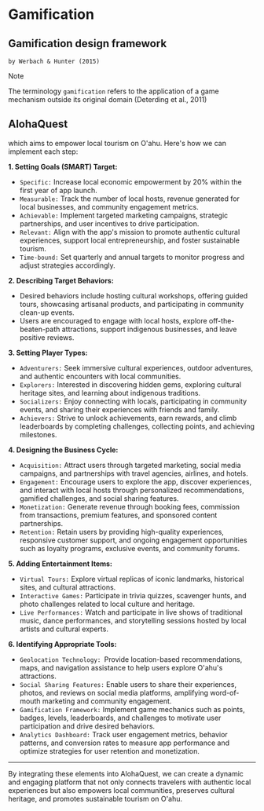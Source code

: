 # Gamification
## Gamification design framework

`by Werbach & Hunter (2015)`

> [!NOTE]
> The terminology `gamification` refers to the application of a game mechanism outside its original domain (Deterding et al., 2011)

## AlohaQuest

which aims to empower local tourism on O'ahu. Here's how we can implement each step:

**1. Setting Goals (SMART) Target:**

- `Specific:` Increase local economic empowerment by 20% within the first year of app launch.
- `Measurable:` Track the number of local hosts, revenue generated for local businesses, and community engagement metrics.
- `Achievable:` Implement targeted marketing campaigns, strategic partnerships, and user incentives to drive participation.
- `Relevant:` Align with the app's mission to promote authentic cultural experiences, support local entrepreneurship, and foster sustainable tourism.
- `Time-bound:` Set quarterly and annual targets to monitor progress and adjust strategies accordingly.

**2. Describing Target Behaviors:**

- Desired behaviors include hosting cultural workshops, offering guided tours, showcasing artisanal products, and participating in community clean-up events.
- Users are encouraged to engage with local hosts, explore off-the-beaten-path attractions, support indigenous businesses, and leave positive reviews.

**3. Setting Player Types:**

- `Adventurers:` Seek immersive cultural experiences, outdoor adventures, and authentic encounters with local communities.
- `Explorers:` Interested in discovering hidden gems, exploring cultural heritage sites, and learning about indigenous traditions.
- `Socializers:` Enjoy connecting with locals, participating in community events, and sharing their experiences with friends and family.
- `Achievers:` Strive to unlock achievements, earn rewards, and climb leaderboards by completing challenges, collecting points, and achieving milestones.

**4. Designing the Business Cycle:**

- `Acquisition:` Attract users through targeted marketing, social media campaigns, and partnerships with travel agencies, airlines, and hotels.
- `Engagement:` Encourage users to explore the app, discover experiences, and interact with local hosts through personalized recommendations, gamified challenges, and social sharing features.
- `Monetization:` Generate revenue through booking fees, commission from transactions, premium features, and sponsored content partnerships.
- `Retention:` Retain users by providing high-quality experiences, responsive customer support, and ongoing engagement opportunities such as loyalty programs, exclusive events, and community forums.

**5. Adding Entertainment Items:**

- `Virtual Tours:` Explore virtual replicas of iconic landmarks, historical sites, and cultural attractions.
- `Interactive Games:` Participate in trivia quizzes, scavenger hunts, and photo challenges related to local culture and heritage.
- `Live Performances:` Watch and participate in live shows of traditional music, dance performances, and storytelling sessions hosted by local artists and cultural experts.

**6. Identifying Appropriate Tools:**

- `Geolocation Technology: `Provide location-based recommendations, maps, and navigation assistance to help users explore O'ahu's attractions.
- `Social Sharing Features:` Enable users to share their experiences, photos, and reviews on social media platforms, amplifying word-of-mouth marketing and community engagement.
- `Gamification Framework:` Implement game mechanics such as points, badges, levels, leaderboards, and challenges to motivate user participation and drive desired behaviors.
- `Analytics Dashboard:` Track user engagement metrics, behavior patterns, and conversion rates to measure app performance and optimize strategies for user retention and monetization.

---

By integrating these elements into AlohaQuest, we can create a dynamic and engaging platform that not only connects travelers with authentic local experiences but also empowers local communities, preserves cultural heritage, and promotes sustainable tourism on O'ahu.
